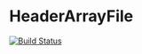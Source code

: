 # HeaderArrayFile

[![Build Status](https://github.com/mivanic/HeaderArrayFile.jl/actions/workflows/CI.yml/badge.svg?branch=master)](https://github.com/mivanic/HeaderArrayFile.jl/actions/workflows/CI.yml?query=branch%3Amaster)
